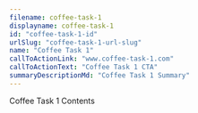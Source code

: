 ```yaml
---
filename: coffee-task-1
displayname: coffee-task-1
id: "coffee-task-1-id"
urlSlug: "coffee-task-1-url-slug"
name: "Coffee Task 1"
callToActionLink: "www.coffee-task-1.com"
callToActionText: "Coffee Task 1 CTA"
summaryDescriptionMd: "Coffee Task 1 Summary"
---
```


Coffee Task 1 Contents
